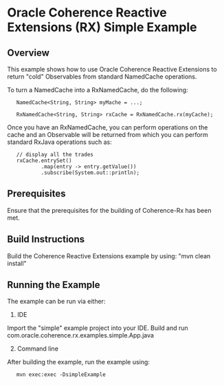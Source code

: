 Oracle Coherence Reactive Extensions (RX) Simple Example
========================================================

Overview
--------

This example shows how to use Oracle Coherence Reactive Extensions
to return "cold" Observables from standard NamedCache operations.

To turn a NamedCache into a RxNamedCache, do the following:
```
   NamedCache<String, String> myMache = ...;
   
   RxNamedCache<String, String> rxCache = RxNamedCache.rx(myCache);
```
   
Once you have an RxNamedCache, you can perform operations on the cache and
an Observable will be returned from which you can perform standard RxJava
operations such as:
```
   // display all the trades
   rxCache.entrySet()
           .map(entry -> entry.getValue())
           .subscribe(System.out::println);
```

Prerequisites
-------------

Ensure that the prerequisites for the building of Coherence-Rx has been met.
  
Build Instructions
------------------

Build the Coherence Reactive Extensions example by using:
   "mvn clean install"
     
Running the Example
-------------------
    
The example can be run via either:
    
1. IDE
    
Import the "simple" example project into your IDE. Build and run com.oracle.coherence.rx.examples.simple.App.java
       
2. Command line   
    
After building the example, run the example using:
```
   mvn exec:exec -DsimpleExample      
```